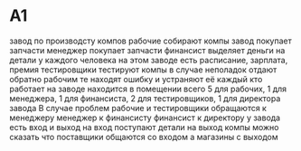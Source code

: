 # A1
завод по производсту компов
рабочие собирают компы
завод покупает запчасти
менеджер покупает запчасти
финансист выделяет деньги на детали
у каждого человека на этом заводе есть расписание, зарплата, премия
тестировщики тестируют компы
в случае неполадок отдают обратно рабочим
те находят ошибку и устраняют её
каждый кто работает на заводе находится в помещении
всего 5 для рабочих, 1 для менеджера, 1 для финансиста, 2 для тестировщиков, 1 для директора завода
В случае проблем рабочие и тестировщики обращаются к менеджеру
менеджер к финансисту
финансист к директору
у завода есть вход и выход
на вход поступают детали
на выход компы
можно сказать что поставщики общаются со входом
а магазины с выходом
